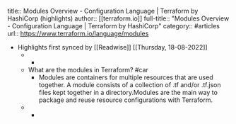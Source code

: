 title:: Modules Overview - Configuration Language | Terraform by HashiCorp (highlights)
author:: [[terraform.io]]
full-title:: "Modules Overview - Configuration Language | Terraform by HashiCorp"
category:: #articles
url:: https://www.terraform.io/language/modules

- Highlights first synced by [[Readwise]] [[Thursday, 18-08-2022]]
	- -
	- What are the modules in Terraform? #car
		- Modules are containers for multiple resources that are used together. A module
		  consists of a collection of .tf and/or .tf.json files kept together in a
		  directory.Modules are the main way to package and reuse resource configurations with
		  Terraform.
	- -